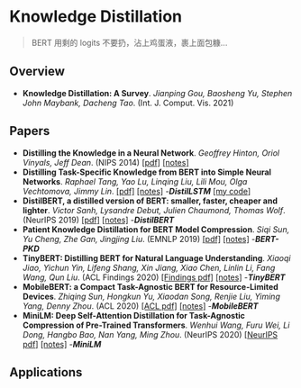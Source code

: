 # Knowledge Distillation
> BERT 用剩的 logits 不要扔，沾上鸡蛋液，裹上面包糠...

## Overview
* **Knowledge Distillation: A Survey**.  *Jianping Gou, Baosheng Yu, Stephen John Maybank, Dacheng Tao*.  (Int. J. Comput. Vis. 2021)
## Papers
* **Distilling the Knowledge in a Neural Network**.  *Geoffrey Hinton, Oriol Vinyals, Jeff Dean*.  (NIPS 2014)  [[pdf]](https://arxiv.org/pdf/1503.02531v1.pdf)  [[notes]](https://github.com/HJHGJGHHG/NLPPapers/tree/main/Edge%20intelligence%EF%BC%88NLP%EF%BC%89/Knowledge%20Distillation/Distilling%20the%20Knowledge%20in%20a%20Neural%20Network)
* **Distilling Task-Specific Knowledge from BERT into Simple Neural Networks**.  *Raphael Tang, Yao Lu, Linqing Liu, Lili Mou, Olga Vechtomova, Jimmy Lin*.  [[pdf]](https://arxiv.org/pdf/1903.12136v1.pdf)  [[notes]](https://github.com/HJHGJGHHG/NLPPapers/tree/main/Edge%20intelligence%EF%BC%88NLP%EF%BC%89/Knowledge%20Distillation/DistilLSTM)  -***DistilLSTM***  [[my code]](https://github.com/HJHGJGHHG/NLPPapers/tree/main/Edge%20intelligence%EF%BC%88NLP%EF%BC%89/Knowledge%20Distillation/DistilLSTM/code)
* **DistilBERT, a distilled version of BERT: smaller, faster, cheaper and lighter**.  *Victor Sanh, Lysandre Debut, Julien Chaumond, Thomas Wolf*.  (NeurIPS 2019)  [[pdf]](https://arxiv.org/pdf/1910.01108v4.pdf)  [[notes]](https://github.com/HJHGJGHHG/NLPPapers/tree/main/Edge%20intelligence%EF%BC%88NLP%EF%BC%89/Knowledge%20Distillation/DistilBERT)  -***DistilBERT***
* **Patient Knowledge Distillation for BERT Model Compression**.  *Siqi Sun, Yu Cheng, Zhe Gan, Jingjing Liu*.  (EMNLP 2019)  [[pdf]](https://arxiv.org/pdf/1908.09355.pdf)  [[notes]](https://github.com/HJHGJGHHG/NLPPapers/tree/main/Edge%20intelligence%EF%BC%88NLP%EF%BC%89/Knowledge%20Distillation/BERT-PKD)  -***BERT-PKD***
* **TinyBERT: Distilling BERT for Natural Language Understanding**.  *Xiaoqi Jiao, Yichun Yin, Lifeng Shang, Xin Jiang, Xiao Chen, Linlin Li, Fang Wang, Qun Liu*.  (ACL Findings 2020)  [[Findings pdf]](https://aclanthology.org/2020.findings-emnlp.372.pdf)  [[notes]](https://github.com/HJHGJGHHG/NLPPapers/tree/main/Edge%20intelligence%EF%BC%88NLP%EF%BC%89/Knowledge%20Distillation/TinyBERT)  -***TinyBERT***
* **MobileBERT: a Compact Task-Agnostic BERT for Resource-Limited Devices**.  *Zhiqing Sun, Hongkun Yu, Xiaodan Song, Renjie Liu, Yiming Yang, Denny Zhou*.  (ACL 2020)  [[ACL pdf]](https://aclanthology.org/2020.acl-main.195.pdf)  [[notes]](https://github.com/HJHGJGHHG/NLPPapers/tree/main/Edge%20intelligence%EF%BC%88NLP%EF%BC%89/Knowledge%20Distillation/MobileBERT)  -***MobileBERT***
* **MiniLM: Deep Self-Attention Distillation for Task-Agnostic Compression of Pre-Trained Transformers**.  *Wenhui Wang, Furu Wei, Li Dong, Hangbo Bao, Nan Yang, Ming Zhou*.  (NeurIPS 2020)  [[NeurIPS pdf]](https://proceedings.neurips.cc//paper/2020/file/3f5ee243547dee91fbd053c1c4a845aa-Paper.pdf)  [[notes]]()  -***MiniLM***

## Applications

